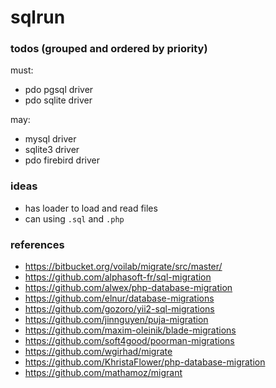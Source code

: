 # sqlrun

### todos (grouped and ordered by priority)

must:

- pdo pgsql driver
- pdo sqlite driver

may:

- mysql driver
- sqlite3 driver
- pdo firebird driver

### ideas

- has loader to load and read files
- can using `.sql` and `.php`

### references

- https://bitbucket.org/voilab/migrate/src/master/
- https://github.com/alphasoft-fr/sql-migration
- https://github.com/alwex/php-database-migration
- https://github.com/elnur/database-migrations
- https://github.com/gozoro/yii2-sql-migrations
- https://github.com/jinnguyen/puja-migration
- https://github.com/maxim-oleinik/blade-migrations
- https://github.com/soft4good/poorman-migrations
- https://github.com/wgirhad/migrate
- https://github.com/KhristaFlower/php-database-migration
- https://github.com/mathamoz/migrant
